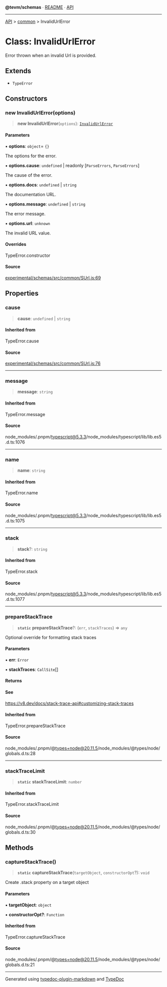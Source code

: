 **@tevm/schemas** ∙ [README](../../README.md) ∙ [API](../../API.md)

***

[API](../../API.md) > [common](../README.md) > InvalidUrlError

# Class: InvalidUrlError

Error thrown when an invalid Url is provided.

## Extends

- `TypeError`

## Constructors

### new InvalidUrlError(options)

> **new InvalidUrlError**(`options`): [`InvalidUrlError`](InvalidUrlError.md)

#### Parameters

▪ **options**: `object`= `{}`

The options for the error.

▪ **options.cause**: `undefined` \| readonly [`ParseErrors`, `ParseErrors`]

The cause of the error.

▪ **options.docs**: `undefined` \| `string`

The documentation URL.

▪ **options.message**: `undefined` \| `string`

The error message.

▪ **options.url**: `unknown`

The invalid URL value.

#### Overrides

TypeError.constructor

#### Source

[experimental/schemas/src/common/SUrl.js:69](https://github.com/evmts/tevm-monorepo/blob/main/experimental/schemas/src/common/SUrl.js#L69)

## Properties

### cause

> **cause**: `undefined` \| `string`

#### Inherited from

TypeError.cause

#### Source

[experimental/schemas/src/common/SUrl.js:76](https://github.com/evmts/tevm-monorepo/blob/main/experimental/schemas/src/common/SUrl.js#L76)

***

### message

> **message**: `string`

#### Inherited from

TypeError.message

#### Source

node\_modules/.pnpm/typescript@5.3.3/node\_modules/typescript/lib/lib.es5.d.ts:1076

***

### name

> **name**: `string`

#### Inherited from

TypeError.name

#### Source

node\_modules/.pnpm/typescript@5.3.3/node\_modules/typescript/lib/lib.es5.d.ts:1075

***

### stack

> **stack**?: `string`

#### Inherited from

TypeError.stack

#### Source

node\_modules/.pnpm/typescript@5.3.3/node\_modules/typescript/lib/lib.es5.d.ts:1077

***

### prepareStackTrace

> **`static`** **prepareStackTrace**?: (`err`, `stackTraces`) => `any`

Optional override for formatting stack traces

#### Parameters

▪ **err**: `Error`

▪ **stackTraces**: `CallSite`[]

#### Returns

#### See

https://v8.dev/docs/stack-trace-api#customizing-stack-traces

#### Inherited from

TypeError.prepareStackTrace

#### Source

node\_modules/.pnpm/@types+node@20.11.5/node\_modules/@types/node/globals.d.ts:28

***

### stackTraceLimit

> **`static`** **stackTraceLimit**: `number`

#### Inherited from

TypeError.stackTraceLimit

#### Source

node\_modules/.pnpm/@types+node@20.11.5/node\_modules/@types/node/globals.d.ts:30

## Methods

### captureStackTrace()

> **`static`** **captureStackTrace**(`targetObject`, `constructorOpt`?): `void`

Create .stack property on a target object

#### Parameters

▪ **targetObject**: `object`

▪ **constructorOpt?**: `Function`

#### Inherited from

TypeError.captureStackTrace

#### Source

node\_modules/.pnpm/@types+node@20.11.5/node\_modules/@types/node/globals.d.ts:21

***
Generated using [typedoc-plugin-markdown](https://www.npmjs.com/package/typedoc-plugin-markdown) and [TypeDoc](https://typedoc.org/)
